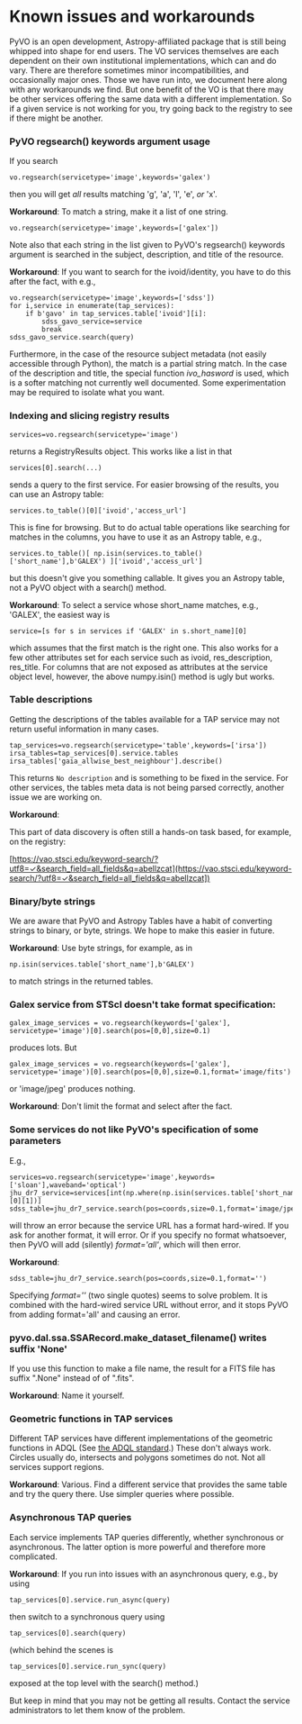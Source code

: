 #  Known issues and workarounds

PyVO is an open development, Astropy-affiliated package that is still being whipped into shape
for end users.  The VO services themselves are each dependent on their own institutional
implementations, which can and do vary.  There are therefore sometimes minor incompatibilities,
and occasionally major ones.  Those we have run into, we document here along with any workarounds
we find.  But one benefit of the VO is that there may be other services offering the same data with
a different implementation.  So if a given service is not working for you, try going back to 
the registry to see if there might be another.



###  PyVO regsearch() keywords argument usage

If you search

```
vo.regsearch(servicetype='image',keywords='galex')
```

then you will get *all* results matching 'g', 'a', 'l', 'e', *or* 'x'.  

**Workaround**:  To match a string, make it a list of one string.

```
vo.regsearch(servicetype='image',keywords=['galex'])
```

Note also that each string in the list given to PyVO's regsearch() keywords argument is searched in the subject, description, and title of the resource. 

**Workaround**:   If you want to search for the ivoid/identity, you have to do this after the fact, with e.g.,

```
vo.regsearch(servicetype='image',keywords=['sdss'])
for i,service in enumerate(tap_services):
    if b'gavo' in tap_services.table['ivoid'][i]:
        sdss_gavo_service=service
        break
sdss_gavo_service.search(query)
```


Furthermore, in the case of the resource subject metadata (not easily accessible through Python), the match is a partial string match.   In the case of the description and title, the special function *ivo_hasword* is used, which is a softer matching not currently well documented.   Some experimentation may be required to isolate what you want.  


### Indexing and slicing registry results

```
services=vo.regsearch(servicetype='image')
```

returns a RegistryResults object.  This works like a list in that

```
services[0].search(...)
```
sends a query to the first service.  For easier browsing of the results, you can use an Astropy table:

```
services.to_table()[0]['ivoid','access_url']
```
This is fine for browsing.  But to do actual table operations like searching for matches in the columns, you have to use it as an Astropy table, e.g., 

```
services.to_table()[ np.isin(services.to_table()['short_name'],b'GALEX') ]['ivoid','access_url']
```
but this doesn't give you something callable.  It gives you an Astropy table, not a PyVO object with a search() method.  


**Workaround**:  To select a service whose short_name matches, e.g., 'GALEX', the easiest way is

```
service=[s for s in services if 'GALEX' in s.short_name][0]
```
which assumes that the first match is the right one.  This also works for a few other attributes set for each service such as ivoid, res_description, res_title.   For columns that are not exposed as attributes at the service object level, however, the above numpy.isin() method is ugly but works.  


###  Table descriptions

Getting the descriptions of the tables available for a TAP service may not return useful information
in many cases.

```
tap_services=vo.regsearch(servicetype='table',keywords=['irsa'])
irsa_tables=tap_services[0].service.tables
irsa_tables['gaia_allwise_best_neighbour'].describe() 
```

This returns `No description` and is something to be fixed in the service.  For other services, the tables meta data is not being parsed correctly, another issue we are working on.  

**Workaround**:

This part of data discovery is often still a hands-on task based, for example, on the registry:

[https://vao.stsci.edu/keyword-search/?utf8=✓&search_field=all_fields&q=abellzcat](https://vao.stsci.edu/keyword-search/?utf8=✓&search_field=all_fields&q=abellzcat])


###  Binary/byte strings

We are aware that PyVO and Astropy Tables have a habit of converting strings to binary, or byte, strings.  We hope to make this easier in future.  

**Workaround**:  Use byte strings, for example, as in 

```
np.isin(services.table['short_name'],b'GALEX')
```

to match strings in the returned tables.  



### Galex service from STScI doesn't take format specification:

```
galex_image_services = vo.regsearch(keywords=['galex'], servicetype='image')[0].search(pos=[0,0],size=0.1)
```

produces lots.  But

```
galex_image_services = vo.regsearch(keywords=['galex'], servicetype='image')[0].search(pos=[0,0],size=0.1,format='image/fits')
```

or 'image/jpeg' produces nothing.

**Workaround**:  Don't limit the format and select after the fact.



###  Some services do not like PyVO's specification of some parameters

E.g.,

```
services=vo.regsearch(servicetype='image',keywords=['sloan'],waveband='optical')
jhu_dr7_service=services[int(np.where(np.isin(services.table['short_name'],b'SDSSDR7'))[0][1])]
sdss_table=jhu_dr7_service.search(pos=coords,size=0.1,format='image/jpeg')
```

will throw an error because the service URL has a format hard-wired.  If you ask for another format, it will error.  Or if you specify no format whatsoever, then PyVO will add (silently) *format='all'*, which will then error.

**Workaround**:

```
sdss_table=jhu_dr7_service.search(pos=coords,size=0.1,format='')
```

Specifying *format=''* (two single quotes) seems to solve problem.  It is combined with the hard-wired service URL without error, and it stops PyVO from adding format='all' and causing an error.


### pyvo.dal.ssa.SSARecord.make_dataset_filename() writes suffix  'None'

If you use this function to make a file name, the result for a FITS file has suffix ".None" instead of of ".fits".

**Workaround**:  Name it yourself.  


### Geometric functions in TAP services

Different TAP services have different implementations of the geometric functions in ADQL (See [the ADQL standard](http://www.ivoa.net/documents/latest/ADQL.html).)  These don't always work.  Circles usually do, intersects and polygons sometimes do not.  Not all services support regions.  

**Workaround**:  Various.  Find a different service that provides the same table and try the query there.  Use simpler queries where possible. 



### Asynchronous TAP queries

Each service implements TAP queries differently, whether synchronous or asynchronous.  The latter option is more powerful and therefore more complicated.

**Workaround**: If you run into issues with an asynchronous query, e.g., by using

```
tap_services[0].service.run_async(query)
```

then switch to a synchronous query using

```
tap_services[0].search(query)
```

(which behind the scenes is

```
tap_services[0].service.run_sync(query)
```

exposed at the top level with the search() method.)  

But keep in mind that you may not be getting all results.  Contact the service administrators to let them know of the problem.


